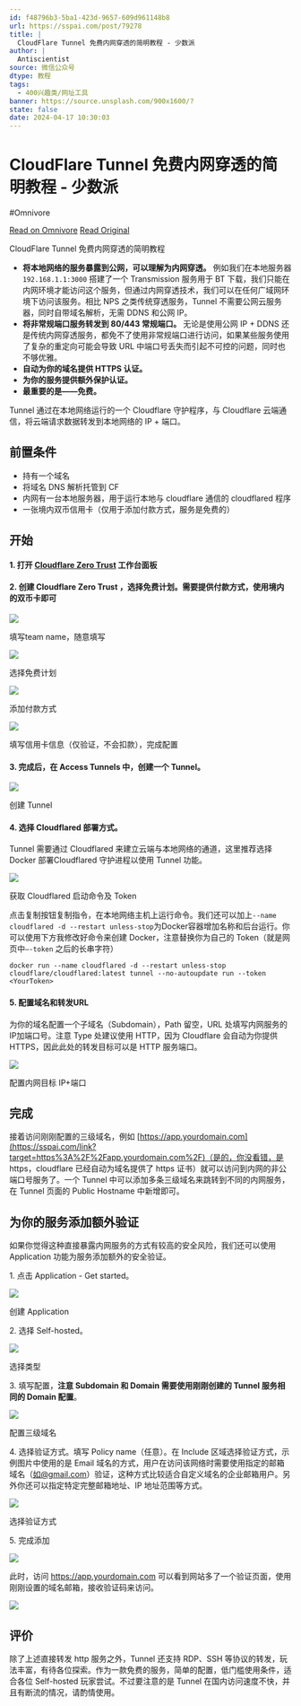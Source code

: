 ```yaml
---
id: f48796b3-5ba1-423d-9657-609d961148b8
url: https://sspai.com/post/79278
title: |
  CloudFlare Tunnel 免费内网穿透的简明教程 - 少数派
author: |
  Antiscientist
source: 微信公众号
dtype: 教程
tags:
  - 400兴趣类/网址工具
banner: https://source.unsplash.com/900x1600/?
state: false
date: 2024-04-17 10:30:03
---
```



# CloudFlare Tunnel 免费内网穿透的简明教程 - 少数派
#Omnivore

[Read on Omnivore](https://omnivore.app/me/https-sspai-com-post-79278-18ee9e3a794)
[Read Original](https://sspai.com/post/79278)

CloudFlare Tunnel 免费内网穿透的简明教程

* **将本地网络的服务暴露到公网，可以理解为内网穿透。** 例如我们在本地服务器 `192.168.1.1:3000` 搭建了一个 Transmission 服务用于 BT 下载，我们只能在内网环境才能访问这个服务，但通过内网穿透技术，我们可以在任何广域网环境下访问该服务。相比 NPS 之类传统穿透服务，Tunnel 不需要公网云服务器，同时自带域名解析，无需 DDNS 和公网 IP。
* **将非常规端口服务转发到 80/443 常规端口。** 无论是使用公网 IP + DDNS 还是传统内网穿透服务，都免不了使用非常规端口进行访问，如果某些服务使用了复杂的重定向可能会导致 URL 中端口号丢失而引起不可控的问题，同时也不够优雅。
* **自动为你的域名提供 HTTPS 认证。**
* **为你的服务提供额外保护认证。**
* **最重要的是——免费。**

Tunnel 通过在本地网络运行的一个 Cloudflare 守护程序，与 Cloudflare 云端通信，将云端请求数据转发到本地网络的 IP + 端口。

## 前置条件

* 持有一个域名
* 将域名 DNS 解析托管到 CF
* 内网有一台本地服务器，用于运行本地与 cloudflare 通信的 cloudflared 程序
* 一张境内双币信用卡（仅用于添加付款方式，服务是免费的）

## 开始

#### 1\. 打开 [Cloudflare Zero Trust](https://sspai.com/link?target=https%3A%2F%2Fone.dash.cloudflare.com%2F) 工作台面板

#### 2\. 创建 **Cloudflare Zero Trust** ，选择免费计划。需要提供付款方式，使用境内的双币卡即可

![](https://proxy-prod.omnivore-image-cache.app/0x0,sOE5QdY42R10QBea59k1t5uecfORlEST7s47AFgtSY1I/https://cdn.sspai.com/2023/04/19/3fda36165f47fd88607ab63e5e670d60.png?imageView2/2/format/webp)

填写team name，随意填写

![](https://proxy-prod.omnivore-image-cache.app/0x0,spQe9vJtKrhBaDk1qOptnQIvR7Rt-fveRi3OHUQZL2Vw/https://cdn.sspai.com/2023/04/19/253a4662ea372d37c5ae39d6cd49acd0.png?imageView2/2/format/webp)

选择免费计划

![](https://proxy-prod.omnivore-image-cache.app/0x0,sCjZNSfu6_nD1x1FqHs_5cZUACmKsm9XXM2kqi5x5uus/https://cdn.sspai.com/2023/04/19/9c7e23855dc4b7f43c85ceac26f5b1a1.png?imageView2/2/format/webp)

添加付款方式

![](https://proxy-prod.omnivore-image-cache.app/0x0,sNIxfpTwe3RYn7vLVn49AEbefYXaLLkn8tCvBgjCaPz4/https://cdn.sspai.com/2023/04/19/a35a50e9b70930ae8c14420992b08292.png?imageView2/2/format/webp)

填写信用卡信息（仅验证，不会扣款），完成配置

#### 3\. 完成后，在 Access Tunnels 中，创建一个 Tunnel。

![](https://proxy-prod.omnivore-image-cache.app/0x0,s2tfPLkoAKNhQXgPld5obdbhjbMiG77miLQpD-iFRNXc/https://cdn.sspai.com/2023/04/12/e7aaabd6ef56e6f38ddadcf9c72ca87c.png?imageView2/2/format/webp)

创建 Tunnel

#### 4\. 选择 Cloudflared 部署方式。

Tunnel 需要通过 Cloudflared 来建立云端与本地网络的通道，这里推荐选择 Docker 部署Cloudflared 守护进程以使用 Tunnel 功能。

![](https://proxy-prod.omnivore-image-cache.app/0x0,sHgXOUkVvhCUL8MNnmQI7v_cwkX8uFbeBwnNE1gFDrKc/https://cdn.sspai.com/2023/04/12/5929a70e704d501a74c282a4d115d7a4.png?imageView2/2/format/webp)

获取 Cloudflared 启动命令及 Token

点击复制按钮复制指令，在本地网络主机上运行命令。我们还可以加上`--name cloudflared -d --restart unless-stop`为Docker容器增加名称和后台运行。你可以使用下方我修改好命令来创建 Docker，注意替换你为自己的 Token（就是网页中`—-token` 之后的长串字符）

```brainfuck
docker run --name cloudflared -d --restart unless-stop cloudflare/cloudflared:latest tunnel --no-autoupdate run --token <YourToken>
```

#### 5\. 配置域名和转发URL

为你的域名配置一个子域名（Subdomain），Path 留空，URL 处填写内网服务的IP加端口号。注意 Type 处建议使用 HTTP，因为 Cloudflare 会自动为你提供 HTTPS，因此此处的转发目标可以是 HTTP 服务端口。

![](https://proxy-prod.omnivore-image-cache.app/0x0,sQj9DiXc04wvtvZnLfZ8j5ADsCKr5O3EjQPo6_o_GasQ/https://cdn.sspai.com/2023/04/13/33224e12ccc68adf837b36df0102729f.png?imageView2/2/format/webp)

配置内网目标 IP+端口

## 完成

接着访问刚刚配置的三级域名，例如 [https://app.yourdomain.com](https://sspai.com/link?target=https%3A%2F%2Fapp.yourdomain.com%2F)（是的，你没看错，是 https，cloudflare 已经自动为域名提供了 https 证书）就可以访问到内网的非公端口号服务了。一个 Tunnel 中可以添加多条三级域名来跳转到不同的内网服务，在 Tunnel 页面的 Public Hostname 中新增即可。

## 为你的服务添加额外验证

如果你觉得这种直接暴露内网服务的方式有较高的安全风险，我们还可以使用 Application 功能为服务添加额外的安全验证。

1\. 点击 Application - Get started。

![](https://proxy-prod.omnivore-image-cache.app/0x0,sApKPtOUrJH3jMuav3Djhee-yWox8pM4dU1t9JN1pvuo/https://cdn.sspai.com/2023/04/13/567031b521c28da6bad15365c34aba85.png?imageView2/2/format/webp)

创建 Application

2\. 选择 Self-hosted。

![](https://proxy-prod.omnivore-image-cache.app/0x0,s0vSimy23Ed2d3IEEekejDY5XgC_qRjpzsazetPRtAO0/https://cdn.sspai.com/2023/04/13/18466eaaae2eef082e29952bf50e06d6.png?imageView2/2/format/webp)

选择类型

3\. 填写配置，**注意 Subdomain 和 Domain 需要使用刚刚创建的 Tunnel 服务相同的 Domain 配置**。

![](https://proxy-prod.omnivore-image-cache.app/0x0,su9AW-V2Yo6ev-U0t1tbhSl9rzlIwh_nB5ITx4SyWoNw/https://cdn.sspai.com/2023/04/13/7ebcb9a291e4f41d91586ff27d02efba.png?imageView2/2/format/webp)

配置三级域名

4\. 选择验证方式。填写 Policy name（任意）。在 Include 区域选择验证方式，示例图片中使用的是 Email 域名的方式，用户在访问该网络时需要使用指定的邮箱域名（如@gmail.com）验证，这种方式比较适合自定义域名的企业邮箱用户。另外你还可以指定特定完整邮箱地址、IP 地址范围等方式。

![](https://proxy-prod.omnivore-image-cache.app/0x0,sLi4RcaY0cakllKDm5wrqVcnv0haHhS5sO7zm1wrMOBg/https://cdn.sspai.com/2023/04/13/432fad5f4a100bef3e2e2edb766190d5.png?imageView2/2/format/webp)

选择验证方式

5\. 完成添加

![](https://proxy-prod.omnivore-image-cache.app/0x0,sopOXsMyS5QKVo9YI6t_VizM5dMViAWz2MVgM7z3lbvo/https://cdn.sspai.com/2023/04/13/df92034e320ca431e5237a7a9837a994.png?imageView2/2/format/webp)

此时，访问 https://app.yourdomain.com 可以看到网站多了一个验证页面，使用刚刚设置的域名邮箱，接收验证码来访问。

![](https://proxy-prod.omnivore-image-cache.app/0x0,sIUBJmcql9IfC6p6B0Uc-0KpJYvwhiJWG4dq3NtM2VPc/https://cdn.sspai.com/2023/04/13/8170d330642ec3576c175c2702838ec0.png?imageView2/2/format/webp)

## 评价

除了上述直接转发 http 服务之外，Tunnel 还支持 RDP、SSH 等协议的转发，玩法丰富，有待各位探索。作为一款免费的服务，简单的配置，低门槛使用条件，适合各位 Self-hosted 玩家尝试。不过要注意的是 Tunnel 在国内访问速度不快，并且有断流的情况，请酌情使用。



